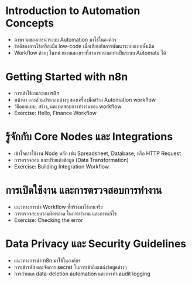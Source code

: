 # Introduction to Automation Concepts
- ภาพรวมของการนำระบบ Automation มาใช้ในองค์กร
- ข้อดีของการใช้เครื่องมือ low-code เมื่อเทียบกับการพัฒนาระบบแบบดั้งเดิม
- Workflow ต่างๆ ในหน่วยงานของเราที่สามารถนำมาทำเป็นระบบ Automate ได้


# Getting Started with n8n
- การเข้าใช้งานระบบ n8n
- หน้าตา และส่วนประกอบต่างๆ ของเครื่องมือสร้าง Automation workflow
- วิธีออกแบบ, สร้าง, และทดสอบการทำงานของ workflow
- Exercise: Hello, Finance Workflow


# รู้จักกับ Core Nodes และ Integrations
- เข้าใจการใช้งาน Node หลัก เช่น Spreadsheet, Database, หรือ HTTP Request 
- การตรวจสอบ และปรับแต่งข้อมูล (Data Transformation)
- Exercise: Building Integration Workflow


# การเปิดใช้งาน และการตรวจสอบการทำงาน
- แนวทางการนำ Workflow ที่สร้างมาใช้งานจริง 
- การตรวจสอบความผิดพลาด ในการทำงาน และการแก้ไข
- Exercise: Checking the error


# Data Privacy และ Security Guidelines
- แนวทางการนำ n8n มาใช้ในองค์กร 
- การเข้ารหัส และจัดการ secret ในการเข้าถึงแหล่งข้อมูลต่างๆ 
- การกำหนด data-deletion automation และการทำ audit logging
